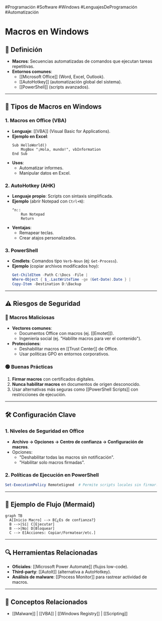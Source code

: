 #Programación #Software #Windows #LenguajesDeProgramación #Automatización
# Macros en Windows

## 📌 Definición
- **Macros**: Secuencias automatizadas de comandos que ejecutan tareas repetitivas.
- **Entornos comunes**:
  - [[Microsoft Office]] (Word, Excel, Outlook).
  - [[AutoHotkey]] (automatización global del sistema).
  - [[PowerShell]] (scripts avanzados).

---

## 🔧 Tipos de Macros en Windows

### 1. Macros en Office (VBA)
- **Lenguaje**: [[VBA]] (Visual Basic for Applications).
- **Ejemplo en Excel**:
  ```vba
  Sub HelloWorld()
      MsgBox "¡Hola, mundo!", vbInformation
  End Sub
  ```
- **Usos**:
  - Automatizar informes.
  - Manipular datos en Excel.

### 2. AutoHotkey (AHK)
- **Lenguaje propio**: Scripts con sintaxis simplificada.
- **Ejemplo** (abrir Notepad con `Ctrl+N`):
  ```ahk
  ^n::
      Run Notepad
      Return
  ```
- **Ventajas**:
  - Remapear teclas.
  - Crear atajos personalizados.

### 3. PowerShell
- **Cmdlets**: Comandos tipo `Verb-Noun` (ej: `Get-Process`).
- **Ejemplo** (copiar archivos modificados hoy):
  ```powershell
  Get-ChildItem -Path C:\Docs -File | 
  Where-Object { $_.LastWriteTime -ge (Get-Date).Date } |
  Copy-Item -Destination D:\Backup
  ```

---

## ⚠️ Riesgos de Seguridad
### 🔴 Macros Maliciosas
- **Vectores comunes**:
  - Documentos Office con macros (ej. [[Emotet]]).
  - Ingeniería social (ej. "Habilite macros para ver el contenido").
- **Protecciones**:
  - Deshabilitar macros en [[Trust Center]] de Office.
  - Usar políticas GPO en entornos corporativos.

### 🟢 Buenas Prácticas
1. **Firmar macros** con certificados digitales.
2. **Nunca habilitar macros** en documentos de origen desconocido.
3. Usar alternativas más seguras como [[PowerShell Scripts]] con restricciones de ejecución.

---

## 🛠️ Configuración Clave
### 1. Niveles de Seguridad en Office
  - **Archivo → Opciones → Centro de confianza → Configuración de macros**.
  - Opciones:
    - "Deshabilitar todas las macros sin notificación".
    - "Habilitar solo macros firmadas".

### 2. Políticas de Ejecución en PowerShell
  ```powershell
  Set-ExecutionPolicy RemoteSigned  # Permite scripts locales sin firmar.
  ```

---

## 📂 Ejemplo de Flujo (Mermaid)
```mermaid
graph TB
  A[Inicio Macro] --> B{¿Es de confianza?}
  B -->|Sí| C[Ejecutar]
  B -->|No| D[Bloquear]
  C --> E[Acciones: Copiar/Formatear/etc.]
```

---

## 🔍 Herramientas Relacionadas
- **Oficiales**: [[Microsoft Power Automate]] (flujos low-code).
- **Third-party**: [[AutoIt]] (alternativa a AutoHotkey).
- **Análisis de malware**: [[Process Monitor]] para rastrear actividad de macros.

---

## 🔗 Conceptos Relacionados
- [[Malware]] | [[VBA]] | [[Windows Registry]] | [[Scripting]]